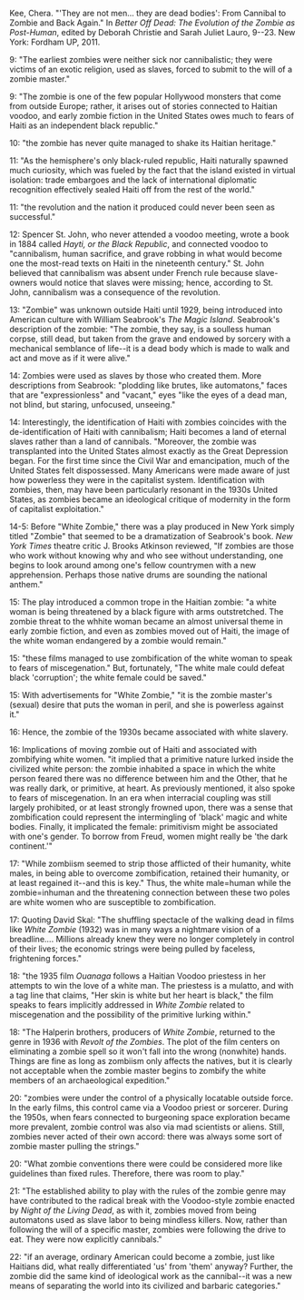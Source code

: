 Kee, Chera. "'They are not men... they are dead bodies': From Cannibal to Zombie and Back Again." In *Better Off Dead: The Evolution of the Zombie as Post-Human*, edited by Deborah Christie and Sarah Juliet Lauro, 9--23. New York: Fordham UP, 2011.

9:  "The earliest zombies were neither sick nor cannibalistic; they were victims of an exotic religion, used as slaves, forced to submit to the will of a zombie master."

9:  "The zombie is one of the few popular Hollywood monsters that come from outside Europe; rather, it arises out of stories connected to Haitian voodoo, and early zombie fiction in the United States owes much to fears of Haiti as an independent black republic."

10:  "the zombie has never quite managed to shake its Haitian heritage."

11:  "As the hemisphere's only black-ruled republic, Haiti naturally spawned much curiosity, which was fueled by the fact that the island existed in virtual isolation: trade embargoes and the lack of international diplomatic recognition effectively sealed Haiti off from the rest of the world."

11:  "the revolution and the nation it produced could never been seen as successful."

12:  Spencer St. John, who never attended a voodoo meeting, wrote a book in 1884 called *Hayti, or the Black Republic*, and connected voodoo to "cannibalism, human sacrifice, and grave robbing in what would become one the most-read texts on Haiti in the nineteenth century." St. John believed that cannibalism was absent under French rule because slave-owners would notice that slaves were missing; hence, according to St. John, cannibalism was a consequence of the revolution. 

13:  "Zombie" was unknown outside Haiti until 1929, being introduced into American culture with William Seabrook's *The Magic Island*. Seabrook's description of the zombie: "The zombie, they say, is a soulless human corpse, still dead, but taken from the grave and endowed by sorcery with a mechanical semblance of life--it is a dead body which is made to walk and act and move as if it were alive."

14:  Zombies were used as slaves by those who created them. More descriptions from Seabrook: "plodding like brutes, like automatons," faces that are "expressionless" and "vacant," eyes "like the eyes of a dead man, not blind, but staring, unfocused, unseeing."

14:  Interestingly, the identification of Haiti with zombies coincides with the de-identification of Haiti with cannibalism; Haiti becomes a land of eternal slaves rather than a land of cannibals. "Moreover, the zombie was transplanted into the United States almost exactly as the Great Depression began. For the first time since the Civil War and emancipation, much of the United States felt dispossessed. Many Americans were made aware of just how powerless they were in the capitalist system. Identification with zombies, then, may have been particularly resonant in the 1930s United States, as zombies became an ideological critique of modernity in the form of capitalist exploitation."

14-5:  Before "White Zombie," there was a play produced in New York simply titled "Zombie" that seemed to be a dramatization of Seabrook's book. *New York Times* theatre critic J. Brooks Atkinson reviewed, "If zombies are those who work without knowing why and who see without understanding, one begins to look around among one's fellow countrymen with a new apprehension. Perhaps those native drums are sounding the national anthem."

15:  The play introduced a common trope in the Haitian zombie: "a white woman is being threatened by a black figure with arms outstretched. The zombie threat to the whhite woman became an almost universal theme in early zombie fiction, and even as zombies moved out of Haiti, the image of the white woman endangered by a zombie would remain."

15:  "these films managed to use zombification of the white woman to speak to fears of miscegenation." But, fortunately, "The white male could defeat black 'corruption'; the white female could be saved."

15:  With advertisements for "White Zombie," "it is the zombie master's (sexual) desire that puts the woman in peril, and she is powerless against it."

16:  Hence, the zombie of the 1930s became associated with white slavery.

16:  Implications of moving zombie out of Haiti and associated with zombifying white women. "it implied that a primitive nature lurked inside the civilized white person: the zombie inhabited a space in which the white person feared there was no difference between him and the Other, that he was really dark, or primitive, at heart. As previously mentioned, it also spoke to fears of miscegenation. In an era when interracial coupling was still largely prohibited, or at least strongly frowned upon, there was a sense that zombification could represent the intermingling of 'black' magic and white bodies. Finally, it implicated the female: primitivism might be associated with one's gender. To borrow from Freud, women might really be 'the dark continent.'"

17:  "While zombiism seemed to strip those afflicted of their humanity, white males, in being able to overcome zombification, retained their humanity, or at least regained it--and this is key." Thus, the white male=human while the zombie=inhuman and the threatening connection between these two poles are white women who are susceptible to zombification.

17:  Quoting David Skal: "The shuffling spectacle of the walking dead in films like *White Zombie* (1932) was in many ways a nightmare vision of a breadline.... Millions already knew they were no longer completely in control of their lives; the economic strings were being pulled by faceless, frightening forces."

18:  "the 1935 film *Ouanaga* follows a Haitian Voodoo priestess in her attempts to win the love of a white man. The priestess is a mulatto, and with a tag line that claims, "Her skin is white but her heart is black," the film speaks to fears implicitly addressed in *White Zombie* related to miscegenation and the possibility of the primitive lurking within."

18:  "The Halperin brothers, producers of *White Zombie*, returned to the genre in 1936 with *Revolt of the Zombies*. The plot of the film centers on eliminating a zombie spell so it won't fall into the wrong (nonwhite) hands. Things are fine as long as zombiism only affects the natives, but it is clearly not acceptable when the zombie master begins to zombify the white members of an archaeological expedition."

20:  "zombies were under the control of a physically locatable outside force. In the early films, this control came via a Voodoo priest or sorcerer. During the 1950s, when fears connected to burgeoning space exploration became more prevalent, zombie control was also via mad scientists or aliens. Still, zombies never acted of their own accord: there was always some sort of zombie master pulling the strings."

20:  "What zombie conventions there were could be considered more like guidelines than fixed rules. Therefore, there was room to play."

21:  "The established ability to play with the rules of the zombie genre may have contributed to the radical break with the Voodoo-style zombie enacted by *Night of the Living Dead*, as with it, zombies moved from being automatons used as slave labor to being mindless killers. Now, rather than following the will of a specific master, zombies were following the drive to eat. They were now explicitly cannibals."

22:  "if an average, ordinary American could become a zombie, just like Haitians did, what really differentiated 'us' from 'them' anyway? Further, the zombie did the same kind of ideological work as the cannibal--it was a new means of separating the world into its civilized and barbaric categories."
